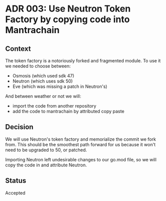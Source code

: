 # ADR 003: Use Neutron Token Factory by copying code into Mantrachain

## Context

The token factory is a notoriously forked and fragmented module.  To use it we needed to choose between:

* Osmosis (which used sdk 47)
* Neutron (which uses sdk 50)
* Eve (which was missing a patch in Neutron's)

And between weather or not we will:

* import the code from another repository
* add the code to mantrachain by attributed copy paste

## Decision

We will use Neutron's token factory and memorialize the commit we fork from.  This should be the smoothest path forward for us because it won't need to be upgraded to 50, or patched.

Importing Neutron left undesirable changes to our go.mod file, so we will copy the code in and attribute Neutron.

## Status

Accepted
